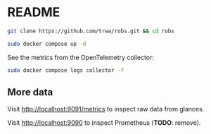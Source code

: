 # README

```bash
git clone https://github.com/trwa/robs.git && cd robs
```

```bash
sudo docker compose up -d
```

See the metrics from the OpenTelemetry collector:

```bash
sudo docker compose logs collector -f
```

## More data

Visit [http://localhost:9091/metrics](http://localhost:9091/metrics) to inspect raw data from glances.

Visit [http://localhost:9090](http://localhost:9090) to inspect Prometheus (**TODO**: remove).
